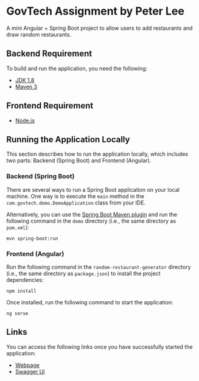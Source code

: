 
# GovTech Assignment by Peter Lee

A mini Angular + Spring Boot project to allow users to add restaurants and draw random restaurants.

## Backend Requirement

To build and run the application, you need the following:

- [JDK 1.8](https://www.oracle.com/sg/java/technologies/javase/javase8-archive-downloads.html)
- [Maven 3](https://maven.apache.org)

## Frontend Requirement

- [Node.js](https://nodejs.org/en)

## Running the Application Locally

This section describes how to run the application locally, which includes two parts: Backend (Spring Boot) and Frontend (Angular).

### Backend (Spring Boot)

There are several ways to run a Spring Boot application on your local machine. One way is to execute the `main` method in the `com.govtech.demo.DemoApplication` class from your IDE.

Alternatively, you can use the [Spring Boot Maven plugin](https://docs.spring.io/spring-boot/docs/current/reference/html/build-tool-plugins-maven-plugin.html) and run the following command in the `demo` directory (i.e., the same directory as `pom.xml`):

```shell
mvn spring-boot:run
```

### Frontend (Angular)

Run the following command in the `random-restaurant-generator` directory (i.e., the same directory as `package.json`) to install the project dependencies:

```shell
npm install
```

Once installed, run the following command to start the application:

```shell
ng serve
```

## Links

You can access the following links once you have successfully started the application:

- [Webpage](http://localhost:4200/)
- [Swagger UI](http://localhost:8080/swagger-ui/index.html)
